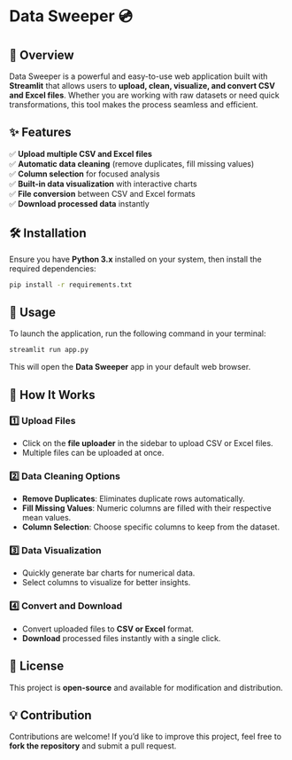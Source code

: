 # Data Sweeper 💿

## 📌 Overview

Data Sweeper is a powerful and easy-to-use web application built with **Streamlit** that allows users to **upload, clean, visualize, and convert CSV and Excel files**. Whether you are working with raw datasets or need quick transformations, this tool makes the process seamless and efficient.

## ✨ Features

✅ **Upload multiple CSV and Excel files**\
✅ **Automatic data cleaning** (remove duplicates, fill missing values)\
✅ **Column selection** for focused analysis\
✅ **Built-in data visualization** with interactive charts\
✅ **File conversion** between CSV and Excel formats\
✅ **Download processed data** instantly

## 🛠️ Installation

Ensure you have **Python 3.x** installed on your system, then install the required dependencies:

```sh
pip install -r requirements.txt
```

## 🚀 Usage

To launch the application, run the following command in your terminal:

```sh
streamlit run app.py
```

This will open the **Data Sweeper** app in your default web browser.

## 📂 How It Works

### 1️⃣ Upload Files

- Click on the **file uploader** in the sidebar to upload CSV or Excel files.
- Multiple files can be uploaded at once.

### 2️⃣ Data Cleaning Options

- **Remove Duplicates**: Eliminates duplicate rows automatically.
- **Fill Missing Values**: Numeric columns are filled with their respective mean values.
- **Column Selection**: Choose specific columns to keep from the dataset.

### 3️⃣ Data Visualization

- Quickly generate bar charts for numerical data.
- Select columns to visualize for better insights.

### 4️⃣ Convert and Download

- Convert uploaded files to **CSV or Excel** format.
- **Download** processed files instantly with a single click.

## 📜 License

This project is **open-source** and available for modification and distribution.

## 💡 Contribution

Contributions are welcome! If you’d like to improve this project, feel free to **fork the repository** and submit a pull request.
